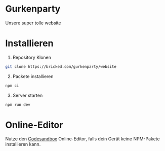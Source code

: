 # Gurkenparty
Unsere super tolle website

# Installieren

1. Repository Klonen
 
```sh
git clone https://bricked.com/gurkenparty/website
```

2. Packete installieren

```sh
npm ci
```

3. Server starten

```sh
npm run dev
```

# Online-Editor
Nutze den [Codesandbox](https://codesandbox.io/p/github/gurkenparty/website) Online-Editor, falls dein Gerät keine NPM-Pakete installieren kann.
